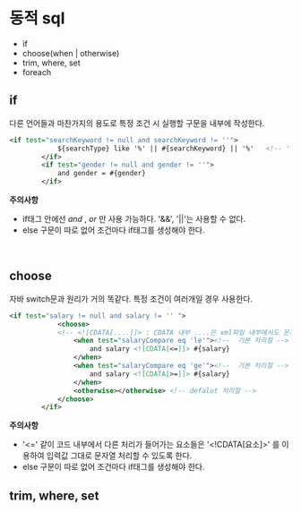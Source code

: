 # 동적 sql

- if
- choose(when | otherwise)
- trim, where, set
- foreach

## if

다른 언어들과 마찬가지의 용도로 특정 조건 시 실행할 구문을 내부에 작성한다.

```xml
<if test="searchKeyword != null and searchKeyword != ''">
	 		${searchType} like '%' || #{searchKeyword} || '%'	<!-- ''없이 불러오는 ${식별자} -->
 		</if>
 		<if test="gender != null and gender != ''">
 			and gender = #{gender}
 		</if>
```

**주의사항**

- if태그 안에선 _and_ , _or_ 만 사용 가능하다. '&&', '||'는 사용할 수 없다.
- else 구문이 따로 없어 조건마다 if태그를 생성해야 한다.

<br/>

## choose

자바 switch문과 원리가 거의 똑같다. 특정 조건이 여러개일 경우 사용한다.

```xml
<if test="salary != null and salary != '' ">
 			<choose>
 			<!-- <![CDATA[....]]> : CDATA 내부 ....은 xml파일 내부에서도 문자열로 처리 -->
 				<when test="salaryCompare eq 'le'"><!--  기본 처리절 -->
 					and salary <![CDATA[<=]]> #{salary}
 				</when>
 				<when test="salaryCompare eq 'ge'"><!--  기본 처리절 -->
 					and salary <![CDATA[>=]]> #{salary}
 				</when>
 				<otherwise></otherwise> <!-- defalut 처리절 -->
 			</choose>
 		</if>
```

**주의사항**

- '<=' 같이 코드 내부에서 다른 처리가 들어가는 요소들은 '<!CDATA[요소]>' 를 이용하여 입력값 그대로 문자열 처리할 수 있도록 한다.
- else 구문이 따로 없어 조건마다 if태그를 생성해야 한다.

## trim, where, set
